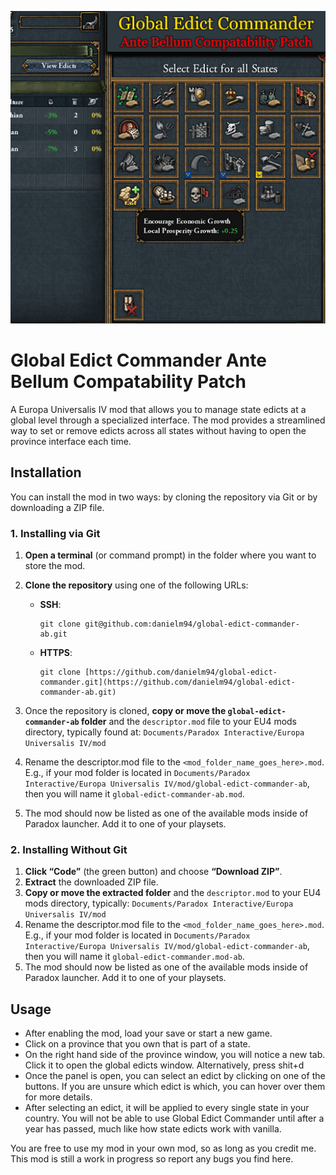 ![Screenshot of Global Edict Commander AB Compatability Patch](https://github.com/danielm94/global-edict-commander-ab/blob/main/thumbnail.png?raw=true)



# Global Edict Commander Ante Bellum Compatability Patch

A Europa Universalis IV mod that allows you to manage state edicts at a global level through a specialized interface. The mod provides a streamlined way to set or remove edicts across all states without having to open the province interface each time.

## Installation

You can install the mod in two ways: by cloning the repository via Git or by downloading a ZIP file.

### 1. Installing via Git

1. **Open a terminal** (or command prompt) in the folder where you want to store the mod.
2. **Clone the repository** using one of the following URLs:

   - **SSH**:
     ```
     git clone git@github.com:danielm94/global-edict-commander-ab.git
     ```
   - **HTTPS**:
     ```
     git clone [https://github.com/danielm94/global-edict-commander.git](https://github.com/danielm94/global-edict-commander-ab.git)
     ```

3. Once the repository is cloned, **copy or move the `global-edict-commander-ab` folder** and the `descriptor.mod` file to your EU4 mods directory, typically found at: `Documents/Paradox Interactive/Europa Universalis IV/mod`
4. Rename the descriptor.mod file to the `<mod_folder_name_goes_here>.mod`. E.g., if your mod folder is located in `Documents/Paradox Interactive/Europa Universalis IV/mod/global-edict-commander-ab`, then you will name it `global-edict-commander-ab.mod`.
5. The mod should now be listed as one of the available mods inside of Paradox launcher. Add it to one of your playsets.

### 2. Installing Without Git

1. **Click “Code”** (the green button) and choose **“Download ZIP”**.
2. **Extract** the downloaded ZIP file.
3. **Copy or move the extracted folder** and the `descriptor.mod` to your EU4 mods directory, typically: `Documents/Paradox Interactive/Europa Universalis IV/mod`
4. Rename the descriptor.mod file to the `<mod_folder_name_goes_here>.mod`. E.g., if your mod folder is located in `Documents/Paradox Interactive/Europa Universalis IV/mod/global-edict-commander-ab`, then you will name it `global-edict-commander.mod-ab`.
5. The mod should now be listed as one of the available mods inside of Paradox launcher. Add it to one of your playsets.

## Usage

- After enabling the mod, load your save or start a new game.
- Click on a province that you own that is part of a state.
- On the right hand side of the province window, you will notice a new tab. Click it to open the global edicts window. Alternatively, press shit+d
- Once the panel is open, you can select an edict by clicking on one of the buttons. If you are unsure which edict is which, you can hover over them for more details.
- After selecting an edict, it will be applied to every single state in your country. You will not be able to use Global Edict Commander until after a year has passed, much like how state edicts work with vanilla.

You are free to use my mod in your own mod, so as long as you credit me. This mod is still a work in progress so report any bugs you find here.
